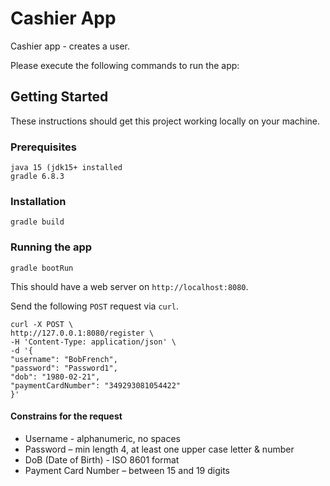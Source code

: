 # Cashier App

Cashier app - creates a user.

Please execute the following commands to run the app:

## Getting Started

These instructions should get this project working locally on your machine.

### Prerequisites

```
java 15 (jdk15+ installed 
gradle 6.8.3
```
### Installation

```
gradle build
```
### Running the app

```
gradle bootRun
```

This should have a web server on `http://localhost:8080`.

Send the following `POST` request via `curl`.

```
curl -X POST \
http://127.0.0.1:8080/register \
-H 'Content-Type: application/json' \
-d '{
"username": "BobFrench",
"password": "Password1",
"dob": "1980-02-21",
"paymentCardNumber": "349293081054422"
}'
```

#### Constrains for the request


- Username - alphanumeric, no spaces
- Password – min length 4, at least one upper case letter & number
- DoB (Date of Birth) - ISO 8601 format
- Payment Card Number – between 15 and 19 digits




